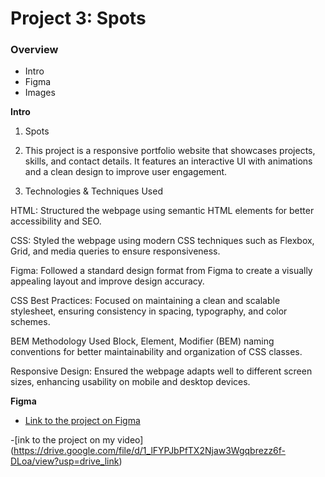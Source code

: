 # Project 3: Spots

### Overview

- Intro
- Figma
- Images

**Intro**

1. Spots

2. This project is a responsive portfolio website that showcases projects, skills, and contact details. It features an interactive UI with animations and a clean design to improve user engagement.

3. Technologies & Techniques Used

HTML: Structured the webpage using semantic HTML elements for better accessibility and SEO.

CSS: Styled the webpage using modern CSS techniques such as Flexbox, Grid, and media queries to ensure responsiveness.

Figma: Followed a standard design format from Figma to create a visually appealing layout and improve design accuracy.

CSS Best Practices: Focused on maintaining a clean and scalable stylesheet, ensuring consistency in spacing, typography, and color schemes.

BEM Methodology Used Block, Element, Modifier (BEM) naming conventions for better maintainability and organization of CSS classes.

Responsive Design: Ensured the webpage adapts well to different screen sizes, enhancing usability on mobile and desktop devices.

**Figma**

- [Link to the project on Figma](https://www.figma.com/board/gxeC61NiypJlTzAmIWLTqQ/JFeldt_Sprint3?node-id=0-1&p=f&t=6L3YwIDmorOucXUN-0)

-[ink to the project on my video] (https://drive.google.com/file/d/1_lFYPJbPfTX2Njaw3Wgqbrezz6f-DLoa/view?usp=drive_link)
